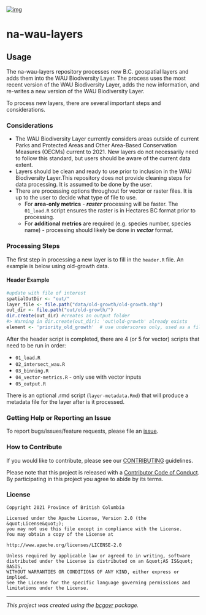 [![img](https://img.shields.io/badge/Lifecycle-Experimental-339999)](https://github.com/bcgov/repomountie/blob/master/doc/lifecycle-badges.md)

# na-wau-layers

## Usage

The na-wau-layers repository processes new B.C. geospatial layers and
adds them into the WAU Biodiversity Layer. The process uses the most
recent version of the WAU Biodiversity Layer, adds the new information,
and re-writes a new version of the WAU Biodiversity Layer.

To process new layers, there are several important steps and
considerations.

### Considerations

-   The WAU Biodiversity Layer currently considers areas outside of
    current Parks and Protected Areas and Other Area-Based Conservation
    Measures (OECMs) current to 2021. New layers do not necessarily need
    to follow this standard, but users should be aware of the current
    data extent.
-   Layers should be clean and ready to use prior to inclusion in the
    WAU Biodiversity Layer.This repository does not provide cleaning
    steps for data processing. It is assumed to be done by the user.
-   There are processing options throughout for vector or raster files.
    It is up to the user to decide what type of file to use.
    -   For **area-only metrics** - ***raster*** processing will be
        faster. The `01_load.R` script ensures the raster is in Hectares
        BC format prior to processing.
    -   For **additional metrics** are required (e.g. species number,
        species name) - processing should likely be done in ***vector***
        format.

### Processing Steps

The first step in processing a new layer is to fill in the `header.R`
file. An example is below using old-growth data.

#### Header Example

``` r
#update with file of interest
spatialOutDir <- "out/"
layer_file <- file.path("data/old-growth/old-growth.shp")
out_dir <- file.path("out/old-growth/")
dir.create(out_dir) #creates an output folder
#> Warning in dir.create(out_dir): 'out\old-growth' already exists
element <- 'priority_old_growth'  # use underscores only, used as a file name but also column name
```

After the header script is completed, there are 4 (or 5 for vector)
scripts that need to be run in order:

-   `01_load.R`
-   `02_intersect_wau.R`
-   `03_binning.R`
-   `04_vector-metrics.R` - only use with vector inputs
-   `05_output.R`

There is an optional .rmd script (`layer-metadata.Rmd`) that will
produce a metadata file for the layer after is it processed.

### Getting Help or Reporting an Issue

To report bugs/issues/feature requests, please file an
[issue](https://github.com/bcgov/na-wau-layers/issues/).

### How to Contribute

If you would like to contribute, please see our
[CONTRIBUTING](CONTRIBUTING.md) guidelines.

Please note that this project is released with a [Contributor Code of
Conduct](CODE_OF_CONDUCT.md). By participating in this project you agree
to abide by its terms.

### License

    Copyright 2021 Province of British Columbia

    Licensed under the Apache License, Version 2.0 (the &quot;License&quot;);
    you may not use this file except in compliance with the License.
    You may obtain a copy of the License at

    http://www.apache.org/licenses/LICENSE-2.0

    Unless required by applicable law or agreed to in writing, software distributed under the License is distributed on an &quot;AS IS&quot; BASIS,
    WITHOUT WARRANTIES OR CONDITIONS OF ANY KIND, either express or implied.
    See the License for the specific language governing permissions and limitations under the License.

------------------------------------------------------------------------

*This project was created using the
[bcgovr](https://github.com/bcgov/bcgovr) package.*
